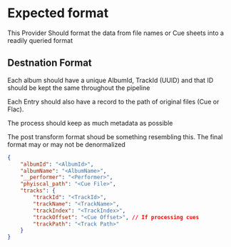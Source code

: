 # Expected format

This Provider Should format the data from file names or Cue sheets into a readily queried format

## Destnation Format

Each album should have a unique AlbumId, TrackId (UUID) and that ID should be kept the same throughout the pipeline

Each Entry should also have a record to the path of original files (Cue or Flac).

The process should keep as much metadata as possible

The post transform format shoud be something resembling this. The final format may or may not be denormalized

```json
{
    "albumId": "<AlbumId>",
    "albumName": "<AlbumName>",
    "__performer": "<Performer>",
    "phyiscal_path": "<Cue File>",
    "tracks": {
        "trackId": "<TrackId>",
        "trackName": "<TrackName>",
        "trackIndex": "<TrackIndex>",
        "trackOffset": "<Cue Offset>", // If processing cues
        "trackPath": "<Track Path>"
    }
}
```
